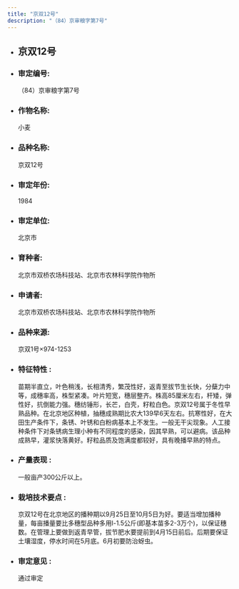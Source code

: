 ```yaml
---
title: "京双12号"
description: "（84）京审粮字第7号"
---
```

* ## 京双12号
* ###  审定编号:  
   （84）京审粮字第7号

*  ### 作物名称:  
   小麦

*   ###  品种名称: 
    京双12号

*   ### 审定年份: 
    1984

*   ### 审定单位:  
    北京市

*   ### 育种者:  
    北京市双桥农场科技站、北京市农林科学院作物所

*   ### 申请者:  
    北京市双桥农场科技站、北京市农林科学院作物所

*   ### 品种来源:  
    京双1号×974-1253

*   ### 特征特性 : 
    苗期半直立，叶色稍浅，长相清秀，繁茂性好，返青至拔节生长快，分蘖力中等，成穗率高，株型紧凑。叶片短宽，穗层整齐。株高85厘米左右，杆矮，弹性好，抗倒能力强。穗纺锤形，长芒，白壳，籽粒白色。京双12号属于冬性早熟品种。在北京地区种植，抽穗成熟期比农大139早6天左右。抗寒性好，在大田生产条件下，条锈、叶锈和白粉病基本上不发生。一般无干尖现象。人工接种条件下对条锈病生理小种有不同程度的感染，因其早熟，可以避病。该品种成熟早，灌浆快落黄好。籽粒品质及饱满度都较好，具有晚播早熟的特点。

*   ### 产量表现 : 
    一般亩产300公斤以上。

*   ### 栽培技术要点 : 
    京双12号在北京地区的播种期以9月25日至10月5日为好。要适当增加播种量，每亩播量要比多穗型品种多用l-1.5公斤(即基本苗多2-3万个)，以保证穗数。在管理上要做到返青早管，拔节肥水要提前到4月15日前后。后期要保证土壤湿度，停水时间在5月底。6月初要防治蚜虫。

*   ### 审定意见 : 
    通过审定
